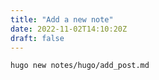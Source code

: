 ```yaml
---
title: "Add a new note"
date: 2022-11-02T14:10:20Z
draft: false
---
```


```bash
hugo new notes/hugo/add_post.md
```
